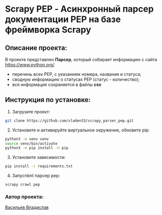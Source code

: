 # Scrapy PEP - Асинхронный парсер документации PEP на базе фреймворка Scrapy

## Описание проекта:
В проекте представлен **Парсер**, который собирает информацию с сайта https://www.python.org/
- перечень всех PEP, с указанием номера, названия и статуса;
- сводную информацию о статусах PEP (статус - количество);
- вся информация сохраняется в файлы **csv**

## Инструкция по установке:
1. Загрузите проект:
```bash
git clone https://github.com/vladen33/scrapy_parser_pep.git
```
2. Установите и активируйте виртуальное окружение, обновите pip:
```bash
python3 -m venv venv
source venv/bin/activate
python3 -m pip install -U pip
```
3. Установите зависимости:
```bash
pip install -r requirements.txt
```
4. Запусnbnt парсер pep:
```
scrapy crawl pep
```

### Автор проекта:
[Васильев Владислав](https://github.com/vladen33)
